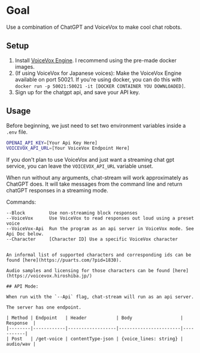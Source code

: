 # Goal

Use a combination of ChatGPT and VoiceVox to make cool chat robots.

## Setup

1) Install [VoiceVox Engine](https://github.com/VOICEVOX/voicevox_engine). I recommend using the pre-made docker images.
2) (If using VoiceVox for Japanese voices): Make the VoiceVox Engine available on port 50021. If you're using docker, you can do this with `docker run -p 50021:50021 -it [DOCKER CONTAINER YOU DOWNLOADED]`.
3) Sign up for the chatgpt api, and save your API key.

## Usage

Before beginning, we just need to set two environment variables inside a `.env` file.
```bash
OPENAI_API_KEY=[Your Api Key Here]
VOICEVOX_API_URL=[Your VoiceVox Endpoint Here]
```

If you don't plan to use VoiceVox and just want a streaming chat gpt service, you can leave the `VOICEVOX_API_URL` variable unset.

When run without any arguments, chat-stream will work approximately as ChatGPT does.
It will take messages from the command line and return chatGPT responses in a streaming mode.

Commands:

    --Block         Use non-streaming block responses
    --VoiceVox      Use VoiceVox to read responses out loud using a preset voice
    --VoiceVox-Api  Run the program as an api server in VoiceVox mode. See Api Doc below.
    --Character     [Character ID] Use a specific VoiceVox character
```

An informal list of supported characters and corresponding ids can be found [here](https://puarts.com/?pid=1830).

Audio samples and licensing for those characters can be found [here](https://voicevox.hiroshiba.jp/)

## API Mode:

When run with the `--Api` flag, chat-stream will run as an api server.

The server has one endpoint.
 
| Method | Endpoint   | Header           | Body                  | Response  |
|--------|------------|------------------|-----------------------|-----------|
| Post   | /get-voice | contentType-json | {voice_lines: string} | audio/wav |
